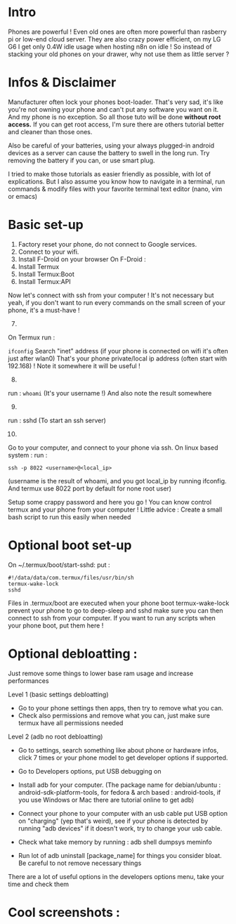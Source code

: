 # Intro
Phones are powerful ! 
Even old ones are often more powerful than rasberry pi or low-end cloud server.
They are also crazy power efficient, on my LG G6 I get only 0.4W idle usage when hosting n8n on idle !
So instead of stacking your old phones on your drawer, why not use them as little server ?

# Infos & Disclaimer

Manufacturer often lock your phones boot-loader. 
That's very sad, it's like you're not owning your phone and can't put any software you want on it.
And my phone is no exception. So all those tuto will be done **without root access.**
If you can get root access, I'm sure there are others tutorial better and cleaner than those ones.

Also be careful of your batteries, using your always plugged-in android devices as a server can cause the battery to swell in the long run. Try removing the battery if you can, or use smart plug.

I tried to make those tutorials as easier friendly as possible, with lot of explications. But I also assume you know how to navigate in a terminal, run commands & modify files with your favorite terminal text editor (nano, vim or emacs)

# Basic set-up

1) Factory reset your phone, do not connect to Google services.
2) Connect to your wifi.
3) Install F-Droid on your browser
On F-Droid :
4) Install Termux
5) Install Termux:Boot
6) Install Termux:API

Now let's connect with ssh from your computer !
It's not necessary but yeah, if you don't want to run every commands on the small screen of your phone, it's a must-have ! 

7)
On Termux run :

``ifconfig``
Search "inet" address (if your phone is connected on wifi it's often just after wlan0)
That's your phone private/local ip address (often start with 192.168) !
Note it somewhere it will be useful !

8)
run :
``whoami``
(It's your username !)
And also note the result somewhere

9)
run :
sshd
(To start an ssh server)

10)
Go to your computer, and connect to your phone via ssh. On linux based system :
run :
```
ssh -p 8022 <username>@<local_ip>
```
(username is the result of whoami, and you got local_ip by running ifconfig. And termux use 8022 port by default for none root user)

Setup some crappy password and here you go ! You can know control termux and your phone from your computer !
Little advice : Create a small bash script to run this easily when needed

# Optional boot set-up

On 
~/.termux/boot/start-sshd:
put :
```
#!/data/data/com.termux/files/usr/bin/sh
termux-wake-lock
sshd
```
Files in .termux/boot are executed when your phone boot
termux-wake-lock prevent your phone to go to deep-sleep
and sshd make sure you can then connect to ssh from your computer.
If you want to run any scripts when your phone boot, put them here !

# Optional debloatting : 
Just remove some things to lower base ram usage and increase performances

Level 1 (basic settings debloatting)

- Go to your phone settings then apps, then try to remove what you can.
- Check also permissions and remove what you can, just make sure termux have all permissions needed

Level 2 (adb no root debloatting)

- Go to settings, search something like about phone or hardware infos, click 7 times or your phone model to get developer options if supported.
- Go to Developers options, put USB debugging on
- Install adb for your computer. 
(The package name for debian/ubuntu : android-sdk-platform-tools, for fedora & arch based : android-tools, if you use Windows or Mac there are tutorial online to get adb)

- Connect your phone to your computer with an usb cable put USB option on "charging" (yep that's weird), see if your phone is detected by running "adb devices" if it doesn't work, try to change your usb cable.

- Check what take memory by running : adb shell dumpsys meminfo
- Run lot of adb uninstall [package_name] for things you consider bloat. Be careful to not remove necessary things

There are a lot of useful options in the developers options menu, take your time and check them

# Cool screenshots :

